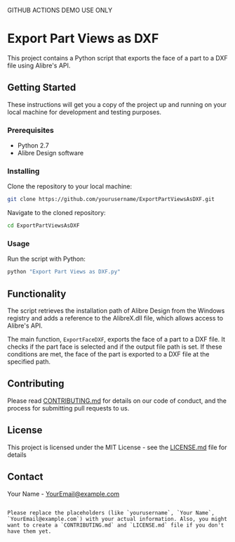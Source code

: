 GITHUB ACTIONS DEMO USE ONLY

# Export Part Views as DXF

This project contains a Python script that exports the face of a part to a DXF file using Alibre's API.

## Getting Started

These instructions will get you a copy of the project up and running on your local machine for development and testing purposes.

### Prerequisites

- Python 2.7
- Alibre Design software

### Installing

Clone the repository to your local machine:

```bash
git clone https://github.com/yourusername/ExportPartViewsAsDXF.git
```

Navigate to the cloned repository:

```bash
cd ExportPartViewsAsDXF
```

### Usage

Run the script with Python:

```bash
python "Export Part Views as DXF.py"
```

## Functionality

The script retrieves the installation path of Alibre Design from the Windows registry and adds a reference to the AlibreX.dll file, which allows access to Alibre's API.

The main function, `ExportFaceDXF`, exports the face of a part to a DXF file. It checks if the part face is selected and if the output file path is set. If these conditions are met, the face of the part is exported to a DXF file at the specified path.

## Contributing

Please read [CONTRIBUTING.md](https://gist.github.com/PurpleBooth/b24679402957c63ec426) for details on our code of conduct, and the process for submitting pull requests to us.

## License

This project is licensed under the MIT License - see the [LICENSE.md](LICENSE.md) file for details

## Contact

Your Name - YourEmail@example.com
```

Please replace the placeholders (like `yourusername`, `Your Name`, `YourEmail@example.com`) with your actual information. Also, you might want to create a `CONTRIBUTING.md` and `LICENSE.md` file if you don't have them yet.
